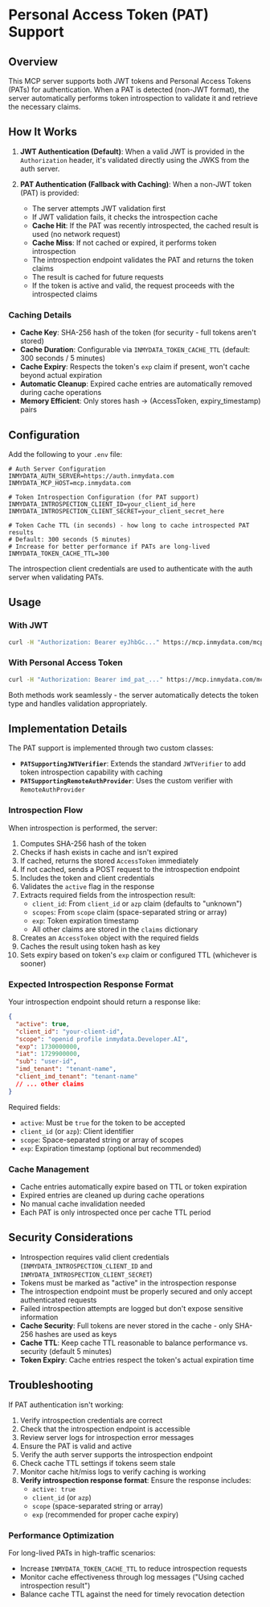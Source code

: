 # Personal Access Token (PAT) Support

## Overview

This MCP server supports both JWT tokens and Personal Access Tokens (PATs) for authentication. When a PAT is detected (non-JWT format), the server automatically performs token introspection to validate it and retrieve the necessary claims.

## How It Works

1. **JWT Authentication (Default)**: When a valid JWT is provided in the `Authorization` header, it's validated directly using the JWKS from the auth server.

2. **PAT Authentication (Fallback with Caching)**: When a non-JWT token (PAT) is provided:
   - The server attempts JWT validation first
   - If JWT validation fails, it checks the introspection cache
   - **Cache Hit**: If the PAT was recently introspected, the cached result is used (no network request)
   - **Cache Miss**: If not cached or expired, it performs token introspection
   - The introspection endpoint validates the PAT and returns the token claims
   - The result is cached for future requests
   - If the token is active and valid, the request proceeds with the introspected claims

### Caching Details

- **Cache Key**: SHA-256 hash of the token (for security - full tokens aren't stored)
- **Cache Duration**: Configurable via `INMYDATA_TOKEN_CACHE_TTL` (default: 300 seconds / 5 minutes)
- **Cache Expiry**: Respects the token's `exp` claim if present, won't cache beyond actual expiration
- **Automatic Cleanup**: Expired cache entries are automatically removed during cache operations
- **Memory Efficient**: Only stores hash → (AccessToken, expiry_timestamp) pairs

## Configuration

Add the following to your `.env` file:

```env
# Auth Server Configuration
INMYDATA_AUTH_SERVER=https://auth.inmydata.com
INMYDATA_MCP_HOST=mcp.inmydata.com

# Token Introspection Configuration (for PAT support)
INMYDATA_INTROSPECTION_CLIENT_ID=your_client_id_here
INMYDATA_INTROSPECTION_CLIENT_SECRET=your_client_secret_here

# Token Cache TTL (in seconds) - how long to cache introspected PAT results
# Default: 300 seconds (5 minutes)
# Increase for better performance if PATs are long-lived
INMYDATA_TOKEN_CACHE_TTL=300
```

The introspection client credentials are used to authenticate with the auth server when validating PATs.

## Usage

### With JWT
```bash
curl -H "Authorization: Bearer eyJhbGc..." https://mcp.inmydata.com/mcp
```

### With Personal Access Token
```bash
curl -H "Authorization: Bearer imd_pat_..." https://mcp.inmydata.com/mcp
```

Both methods work seamlessly - the server automatically detects the token type and handles validation appropriately.

## Implementation Details

The PAT support is implemented through two custom classes:

- **`PATSupportingJWTVerifier`**: Extends the standard `JWTVerifier` to add token introspection capability with caching
- **`PATSupportingRemoteAuthProvider`**: Uses the custom verifier with `RemoteAuthProvider`

### Introspection Flow

When introspection is performed, the server:
1. Computes SHA-256 hash of the token
2. Checks if hash exists in cache and isn't expired
3. If cached, returns the stored `AccessToken` immediately
4. If not cached, sends a POST request to the introspection endpoint
5. Includes the token and client credentials
6. Validates the `active` flag in the response
7. Extracts required fields from the introspection result:
   - `client_id`: From `client_id` or `azp` claim (defaults to "unknown")
   - `scopes`: From `scope` claim (space-separated string or array)
   - `exp`: Token expiration timestamp
   - All other claims are stored in the `claims` dictionary
8. Creates an `AccessToken` object with the required fields
9. Caches the result using token hash as key
10. Sets expiry based on token's `exp` claim or configured TTL (whichever is sooner)

### Expected Introspection Response Format

Your introspection endpoint should return a response like:
```json
{
  "active": true,
  "client_id": "your-client-id",
  "scope": "openid profile inmydata.Developer.AI",
  "exp": 1730000000,
  "iat": 1729900000,
  "sub": "user-id",
  "imd_tenant": "tenant-name",
  "client_imd_tenant": "tenant-name"
  // ... other claims
}
```

Required fields:
- `active`: Must be `true` for the token to be accepted
- `client_id` (or `azp`): Client identifier
- `scope`: Space-separated string or array of scopes
- `exp`: Expiration timestamp (optional but recommended)

### Cache Management

- Cache entries automatically expire based on TTL or token expiration
- Expired entries are cleaned up during cache operations
- No manual cache invalidation needed
- Each PAT is only introspected once per cache TTL period

## Security Considerations

- Introspection requires valid client credentials (`INMYDATA_INTROSPECTION_CLIENT_ID` and `INMYDATA_INTROSPECTION_CLIENT_SECRET`)
- Tokens must be marked as "active" in the introspection response
- The introspection endpoint must be properly secured and only accept authenticated requests
- Failed introspection attempts are logged but don't expose sensitive information
- **Cache Security**: Full tokens are never stored in the cache - only SHA-256 hashes are used as keys
- **Cache TTL**: Keep cache TTL reasonable to balance performance vs. security (default 5 minutes)
- **Token Expiry**: Cache entries respect the token's actual expiration time

## Troubleshooting

If PAT authentication isn't working:

1. Verify introspection credentials are correct
2. Check that the introspection endpoint is accessible
3. Review server logs for introspection error messages
4. Ensure the PAT is valid and active
5. Verify the auth server supports the introspection endpoint
6. Check cache TTL settings if tokens seem stale
7. Monitor cache hit/miss logs to verify caching is working
8. **Verify introspection response format**: Ensure the response includes:
   - `active: true`
   - `client_id` (or `azp`)
   - `scope` (space-separated string or array)
   - `exp` (recommended for proper cache expiry)

### Performance Optimization

For long-lived PATs in high-traffic scenarios:
- Increase `INMYDATA_TOKEN_CACHE_TTL` to reduce introspection requests
- Monitor cache effectiveness through log messages ("Using cached introspection result")
- Balance cache TTL against the need for timely revocation detection
